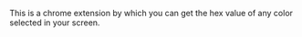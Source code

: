 This is a chrome extension by which you can get the hex value of any color selected in your screen.
